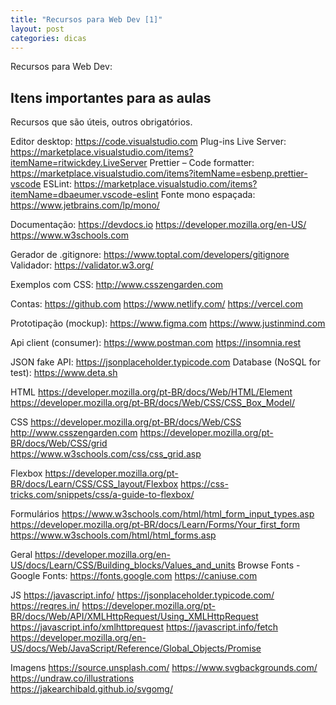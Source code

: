 ```yaml
---
title: "Recursos para Web Dev [1]"
layout: post
categories: dicas
---
```


Recursos para Web Dev:


## Itens importantes para as aulas

Recursos que são úteis, outros obrigatórios. 

Editor desktop: https://code.visualstudio.com 
Plug-ins 
Live Server: https://marketplace.visualstudio.com/items?itemName=ritwickdey.LiveServer
Prettier – Code formatter: https://marketplace.visualstudio.com/items?itemName=esbenp.prettier-vscode 
ESLint: https://marketplace.visualstudio.com/items?itemName=dbaeumer.vscode-eslint 
Fonte mono espaçada: https://www.jetbrains.com/lp/mono/ 

Documentação: 
https://devdocs.io 
https://developer.mozilla.org/en-US/ 
https://www.w3schools.com 

Gerador de .gitignore: https://www.toptal.com/developers/gitignore 
Validador: https://validator.w3.org/

Exemplos com CSS: http://www.csszengarden.com

Contas:
https://github.com 
https://www.netlify.com/ 
https://vercel.com 

Prototipação (mockup):
https://www.figma.com 
https://www.justinmind.com 

Api client (consumer):
https://www.postman.com 
https://insomnia.rest 

JSON fake API: https://jsonplaceholder.typicode.com 
Database (NoSQL for test): https://www.deta.sh 

HTML 
https://developer.mozilla.org/pt-BR/docs/Web/HTML/Element 
https://developer.mozilla.org/pt-BR/docs/Web/CSS/CSS_Box_Model/ 


CSS 
https://developer.mozilla.org/pt-BR/docs/Web/CSS 
http://www.csszengarden.com 
https://developer.mozilla.org/pt-BR/docs/Web/CSS/grid  
https://www.w3schools.com/css/css_grid.asp 

Flexbox
https://developer.mozilla.org/pt-BR/docs/Learn/CSS/CSS_layout/Flexbox 
https://css-tricks.com/snippets/css/a-guide-to-flexbox/ 

Formulários
https://www.w3schools.com/html/html_form_input_types.asp 
https://developer.mozilla.org/pt-BR/docs/Learn/Forms/Your_first_form  
https://www.w3schools.com/html/html_forms.asp  


Geral 
https://developer.mozilla.org/en-US/docs/Learn/CSS/Building_blocks/Values_and_units 
Browse Fonts - Google Fonts: https://fonts.google.com 
https://caniuse.com 


JS 
https://javascript.info/ 
https://jsonplaceholder.typicode.com/ 
https://reqres.in/ 
https://developer.mozilla.org/pt-BR/docs/Web/API/XMLHttpRequest/Using_XMLHttpRequest 
https://javascript.info/xmlhttprequest 
https://javascript.info/fetch  
https://developer.mozilla.org/en-US/docs/Web/JavaScript/Reference/Global_Objects/Promise 


Imagens
https://source.unsplash.com/ 
https://www.svgbackgrounds.com/ 
https://undraw.co/illustrations  
https://jakearchibald.github.io/svgomg/  

